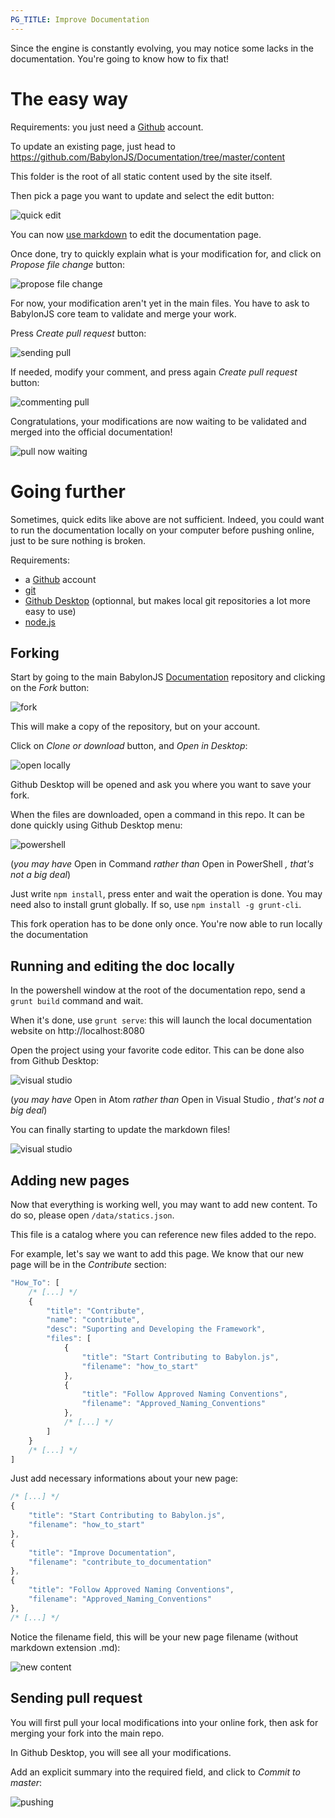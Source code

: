 ```yaml
---
PG_TITLE: Improve Documentation
---
```


Since the engine is constantly evolving, you may notice some lacks in the documentation. You're going to know how to fix that!

# The easy way

Requirements: you just need a [Github](https://github.com) account.

To update an existing page, just head to https://github.com/BabylonJS/Documentation/tree/master/content

This folder is the root of all static content used by the site itself.

Then pick a page you want to update and select the edit button:

![quick edit](/img/contribute/documentation/easy-edit.png)

You can now [use markdown](https://guides.github.com/features/mastering-markdown/) to edit the documentation page.

Once done, try to quickly explain what is your modification for, and click on *Propose file change* button:

![propose file change](/img/contribute/documentation/easy-submit.png)

For now, your modification aren't yet in the main files. You have to ask to BabylonJS core team to validate and merge your work.

Press *Create pull request* button:

![sending pull](/img/contribute/documentation/easy-pull.png)

If needed, modify your comment, and press again *Create pull request* button:

![commenting pull](/img/contribute/documentation/easy-pull2.png)

Congratulations, your modifications are now waiting to be validated and merged into the official documentation!

![pull now waiting](/img/contribute/documentation/easy-pull-waiting.png)

# Going further

Sometimes, quick edits like above are not sufficient. Indeed, you could want to run the documentation locally on your computer before pushing online, just to be sure nothing is broken.

Requirements:

- a [Github](https://github.com) account
- [git](https://www.git-scm.com/downloads)
- [Github Desktop](https://desktop.github.com/) (optionnal, but makes local git repositories a lot more easy to use)
- [node.js](https://nodejs.org/en/)

## Forking

Start by going to the main BabylonJS [Documentation](https://github.com/BabylonJS/Documentation) repository and clicking on the *Fork* button:

![fork](/img/contribute/documentation/further-fork-creation.png)

This will make a copy of the repository, but on your account.

Click on *Clone or download* button, and *Open in Desktop*:

![open locally](/img/contribute/documentation/further-open-desktop.png)

Github Desktop will be opened and ask you where you want to save your fork.

When the files are downloaded, open a command in this repo. It can be done quickly using Github Desktop menu:

![powershell](/img/contribute/documentation/further-powershell.png)

(*you may have* Open in Command *rather than* Open in PowerShell *, that's not a big deal*)

Just write `npm install`, press enter and wait the operation is done.
You may need also to install grunt globally. If so, use `npm install -g grunt-cli`.

This fork operation has to be done only once. You're now able to run locally the documentation

## Running and editing the doc locally

In the powershell window at the root of the documentation repo, send a `grunt build` command and wait.

When it's done, use `grunt serve`: this will launch the local documentation website on http://localhost:8080

Open the project using your favorite code editor. This can be done also from Github Desktop:

![visual studio](/img/contribute/documentation/further-visual-studio.png)

(*you may have* Open in Atom *rather than* Open in Visual Studio *, that's not a big deal*)

You can finally starting to update the markdown files!

![visual studio](/img/contribute/documentation/further-editing.png)

## Adding new pages

Now that everything is working well, you may want to add new content. To do so, please open `/data/statics.json`.

This file is a catalog where you can reference new files added to the repo.

For example, let's say we want to add this page. We know that our new page will be in the *Contribute* section:

```javascript
"How_To": [
    /* [...] */
    {
        "title": "Contribute",
        "name": "contribute",
        "desc": "Suporting and Developing the Framework",
        "files": [
            {
                "title": "Start Contributing to Babylon.js",
                "filename": "how_to_start"
            },
            {
                "title": "Follow Approved Naming Conventions",
                "filename": "Approved_Naming_Conventions"
            },
            /* [...] */
        ]
    }
    /* [...] */
]
```

Just add necessary informations about your new page:

```javascript
/* [...] */
{
    "title": "Start Contributing to Babylon.js",
    "filename": "how_to_start"
},
{
    "title": "Improve Documentation",
    "filename": "contribute_to_documentation"
},
{
    "title": "Follow Approved Naming Conventions",
    "filename": "Approved_Naming_Conventions"
},
/* [...] */
```

Notice the filename field, this will be your new page filename (without markdown extension .md):

![new content](/img/contribute/documentation/further-new-content.png)

## Sending pull request

You will first pull your local modifications into your online fork, then ask for merging your fork into the main repo.

In Github Desktop, you will see all your modifications.

Add an explicit summary into the required field, and click to *Commit to master*:

![pushing](/img/contribute/documentation/further-pushing.png)